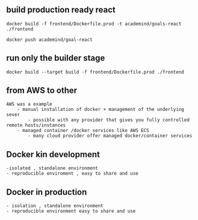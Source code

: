 ## build production ready react

    docker build -f frontend/Dockerfile.prod -t academind/goals-react ./frontend
    
    docker push academind/goal-react

## run only the builder stage

    docker build --target build -f frontend/Dockerfile.prod ./frontend

## from AWS to other

    AWS was a example 
        - manual installation of docker + management of the underlying sever 
            - possible with any provider that gives you fully controlled remote hosts/instances
        - managed container /docker services like AWS ECS 
            - many cloud provider offer managed docker/container services

## Docker kin development

    -isolated , standalone environment 
    - reproducible enviroment , easy to share and use 

## Docker in production

    - isolation , standalone environment
    - reproducible environment easy to share and use 